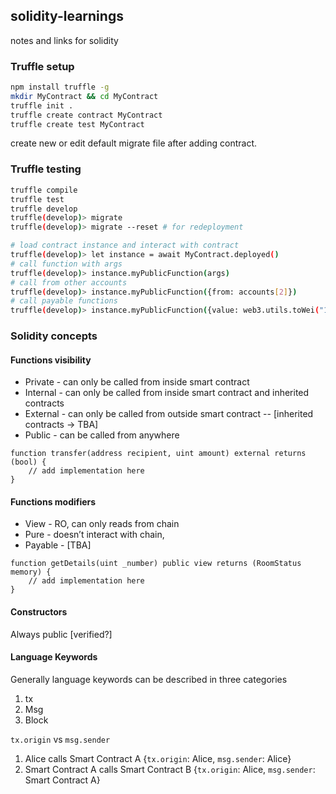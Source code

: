 ## solidity-learnings

notes and links for solidity

### Truffle setup 
```bash
npm install truffle -g
mkdir MyContract && cd MyContract
truffle init . 
truffle create contract MyContract
truffle create test MyContract
```
create new or edit default migrate file after adding contract.

### Truffle testing  
```bash
truffle compile 
truffle test
truffle develop
truffle(develop)> migrate 
truffle(develop)> migrate --reset # for redeployment 

# load contract instance and interact with contract 
truffle(develop)> let instance = await MyContract.deployed()
# call function with args 
truffle(develop)> instance.myPublicFunction(args) 
# call from other accounts
truffle(develop)> instance.myPublicFunction({from: accounts[2]})
# call payable functions
truffle(develop)> instance.myPublicFunction({value: web3.utils.toWei("1", "ether")}) 
```

### Solidity concepts

#### Functions visibility 
* Private - can only be called from inside smart contract
* Internal - can only be called from inside smart contract and inherited contracts
* External - can only be called from outside smart contract -- [inherited contracts -> TBA]
* Public - can be called from anywhere

```solidity
function transfer(address recipient, uint amount) external returns (bool) {
    // add implementation here 
}
```

#### Functions modifiers 
* View - RO, can only reads from chain
* Pure - doesn’t interact with chain, 
* Payable - [TBA]

```solidity
function getDetails(uint _number) public view returns (RoomStatus memory) {
    // add implementation here
}
```

#### Constructors
Always public [verified?]

#### Language Keywords
Generally language keywords can be described in three categories 
1. tx
2. Msg
3. Block
  
`tx.origin` vs `msg.sender`
  1. Alice calls Smart Contract A {`tx.origin`: Alice, `msg.sender`: Alice}
  2. Smart Contract A calls Smart Contract B {`tx.origin`: Alice, `msg.sender`: Smart Contract A}